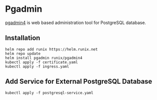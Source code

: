 # Pgadmin
[pgadmin4](https://artifacthub.io/packages/helm/runix/pgadmin4) is web based administration tool for PostgreSQL database.

## Installation
```console
helm repo add runix https://helm.runix.net
helm repo update
helm install pgadmin runix/pgadmin4
kubectl apply -f certificate.yaml
kubectl apply -f ingress.yaml
```

## Add Service for External PostgreSQL Database
```console
kubectl apply -f postgresql-service.yaml
```
